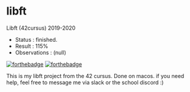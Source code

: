 # libft
Libft (42cursus) 2019-2020

- Status : finished.
- Result        : 115%
- Observations : (null)

[![forthebadge](https://forthebadge.com/images/badges/made-with-c.svg)](https://forthebadge.com)
[![forthebadge](https://forthebadge.com/images/badges/built-with-love.svg)](https://forthebadge.com)

This is my libft project from the 42 cursus. Done on macos.
if you need help, feel free to message me via slack or the school discord :)
